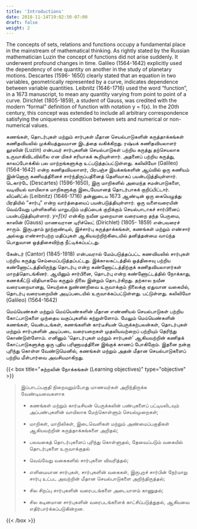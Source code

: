 ```yaml
---
title: 'Introductions'
date: 2018-11-14T19:02:50-07:00
draft: false
weight: 2
---
```


The concepts of sets, relations and functions occupy a fundamental place in the mainstream of
mathematical thinking. As rightly stated by the Russian mathematician Luzin the concept of functions
did not arise suddenly. It underwent profound changes in time. Galileo (1564-1642) explicitly used
the dependency of one quantity on another in the study of planetary motions. Descartes (1596-
1650) clearly stated that an equation in two variables, geometrically represented by a curve, indicates
dependence between variable quantities. Leibnitz (1646-1716) used the word “function”, in a 1673
manuscript, to mean any quantity varying from point to point of a curve. Dirichlet (1805-1859),
a student of Gauss, was credited with the modern “formal” definition of function with notation
y = f(x). In the 20th century, this concept was extended to include all arbitrary correspondence
satisfying the uniqueness condition between sets and numerical or non-numerical values.




கணங்கள், தொடர்புகள் மற்றும் சார்புகள் மீதான செயல்பாடுகளின் கருத்தாக்கங்கள்
கணிதவியலில் முக்கியத்துவமான இடத்தை வகிக்கிறது. ரஷ்யக் கணிதவியலாளர் லூஸின் (Luzin)
என்பவர் சார்புகளின் செயல்பாடுகள் பற்றிய கருத்து தற்செயலாக உருவாகிவிடவில்லை என மிகச்
சரியாகக் கூறியுள்ளார். அதனைப் பற்றிய கருத்து, காலப்போக்கில் பல மாற்றங்களுக்கு
உட்படுத்தப்பட்டுள்ளது. கலிலியோ (Galileo) (1564-1642) என்ற கணிதவியலாளர், பிரபஞ்ச
இயக்கங்களின் ஆய்வில் ஒரு கணியம் இன்னொரு கணியத்தினைச் சார்ந்திருப்பதினைத்
தெளிவாகப் பயன்படுத்தியுள்ளார். டெகார்டே (Descartes) (1596-1650), இரு மாறிகளில் அமைந்த
சமன்பாடுகளை, வடிவியல் வாயிலாக மாறிகளுக்கு இடையேயானத் தொடர்பாகக் குறிப்பிட்டார்.
லிப்னிட்ஸ் (Leibnitz) (1646-1716) தன்னுடைய 1673 ஆண்டின் ஒரு கையெழுத்து பிரதியில் “சார்பு”
என்ற வார்த்தையைப் பயன்படுத்தியுள்ளார். ஒரு வளைவரையின் வெவ்வேறு புள்ளிகளில் மாறுபடும்
மதிப்பைக் குறிக்கும் செயல்பாடாகச் சார்பினைப் பயன்படுத்தியுள்ளார். *y=f(x)* என்கிற நவீன
முறையான வரையறை தந்த பெருமை, காஸின் (Gauss) மாணவரான டிரிச்லெட் (Dirichlet) (1805-
1859) என்பவரைச் சாரும். இருபதாம் நூற்றாண்டில், இச்சார்பு கருத்தாக்கங்கள், கணங்கள் மற்றும்
எண்சார் அல்லது எண்சார்பற்ற மதிப்புகள் ஆகியவற்றிற்கிடையில் தனித்தன்மை வாய்ந்த பொதுவான
ஒத்திசைவிற்கு நீட்டிக்கப்பட்டது.

கேன்டர் (Cantor) (1845-1918) என்பவரால் மேம்படுத்தப்பட்ட கணவியலில் சார்புகள் பற்றிய
கருத்து செம்மைப்படுத்தப்பட்டது. இக்காலகட்டத்தில் ஒத்திசைவு பற்றிய கண்ணோட்டத்திலிருந்து
தொடர்பு என்ற கண்ணோட்டத்திற்குக் கணிதவியலாளர்கள் மாறத்தொடங்கினர். ஆயினும்
சார்பினை, தொடர்பு என்ற கண்ணோட்டத்தில் நோக்காது, கணக்கீட்டு விதியாகவே கருதும் நிலை
இன்றும் தொடர்கிறது. தற்கால நவீன வரையறையானது, செயற்கை நுண்ணறிவை உருவாக்கும்
நிலைக்கு ஏதுவான வகையில், தொடர்பு வரையறையின் அடிப்படையில் உருவாக்கப்பட்டுள்ளது.
பட்டுள்ளது. கலிலியோ (Galileo) (1564-1642)


மெய்யெண்கள் மற்றும் மெய்யெண்களின் மீதான எண்ணியல்
செயல்பாடுகள் பற்றிய கோட்பாடுகளை முந்தைய வகுப்புகளில் கற்றுள்ளோம்.
மேலும் மெய்யெண்களின் கணங்கள், வென்படங்கள், கணங்களின்
கார்டீசியன் பெருக்கற்பலன்கள், தொடர்புகள் மற்றும் சார்புகளின் அடிப்படை
வரையறைகள் முதலியவற்றைப் பற்றியும் தெரிந்து கொண்டுள்ளோம்.
எனினும் ‘தொடர்புகள் மற்றும் சார்புகள்’ ஆகியவற்றின் கணிதக்
கோட்பாடுகளுக்கு ஒரு புதிய பரிணாமத்தினை இங்குக் காணப் போகிறோம்.
இதனை நன்கு புரிந்து கொள்ள வேண்டுமெனில், கணங்கள் மற்றும் அதன்
மீதான செயல்பாடுகளைப் பற்றிய மீள்பார்வை அவசியமாகிறது.

{{< box title="கற்றலின் நோக்கங்கள் (Learning objectives)" type="objective" >}}

>இப்பாடப்பகுதி நிறைவுறும்போது மாணவர்கள் அறிந்திருக்க வேண்டியவைகளாக
>
>- கணங்கள் மற்றும் கார்டீசியன் பெருக்கலின் பண்புகளைப் பட்டியலிடவும்
>அப்பண்புகளின் வாயிலாக மேற்கொள்ளும் செயல்முறைகள்;
>
>- மாறிகள், மாறிலிகள், இடைவெளிகள் மற்றும் அண்மைப்பகுதிகள் ஆகியவற்றின்
>கருத்தாக்கங்களை அறிதல்;
>- பலவகைத் தொடர்புகளைப் புரிந்து கொள்ளுதல், தேவைப்படும் வகையில் தொடர்புகளை
>உருவாக்குதல்
>
>- வெவ்வேறு வகைகளில் சார்புகளை விவரித்தல்;
>
>- எளிமையான சார்புகள், சார்புகளின் வகைகள், இருபுறச் சார்பின் நேர்மாறு சார்பு உட்பட
>அவற்றின் மீதான செயல்பாடுகளை அறிந்திருத்தல்;
>
>- சில சிறப்பு சார்புகளின் வரைபடங்களை அடையாளம் காணுதல்;
>
>- சில கடினமான சார்புகளின் வரைபடங்களைக் காட்சிப்படுத்துதல், ஆகியவை
>எதிர்பார்க்கப்படுகின்றன.
>

{{< /box >}}
